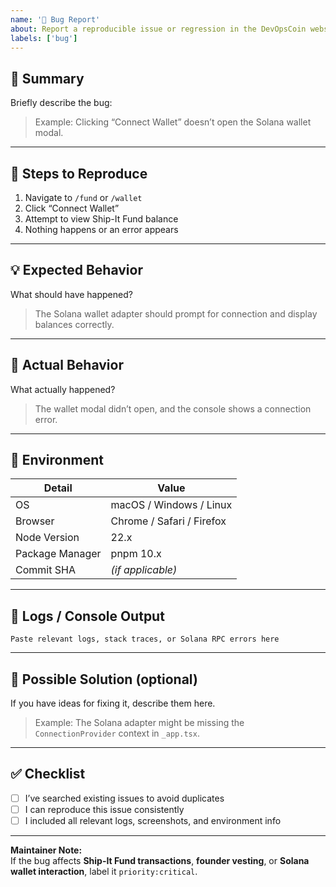 ```yaml
---
name: '🐞 Bug Report'
about: Report a reproducible issue or regression in the DevOpsCoin website or ecosystem
labels: ['bug']
---
```


## 🐞 Summary

Briefly describe the bug:

> Example: Clicking “Connect Wallet” doesn’t open the Solana wallet modal.

---

## 🔁 Steps to Reproduce

1. Navigate to `/fund` or `/wallet`
2. Click “Connect Wallet”
3. Attempt to view Ship-It Fund balance
4. Nothing happens or an error appears

---

## 💡 Expected Behavior

What should have happened?

> The Solana wallet adapter should prompt for connection and display balances correctly.

---

## 🧠 Actual Behavior

What actually happened?

> The wallet modal didn’t open, and the console shows a connection error.

---

## 🧰 Environment

| Detail          | Value                     |
| --------------- | ------------------------- |
| OS              | macOS / Windows / Linux   |
| Browser         | Chrome / Safari / Firefox |
| Node Version    | 22.x                      |
| Package Manager | pnpm 10.x                 |
| Commit SHA      | _(if applicable)_         |

---

## 📜 Logs / Console Output

```
Paste relevant logs, stack traces, or Solana RPC errors here
```

---

## 🔄 Possible Solution (optional)

If you have ideas for fixing it, describe them here.

> Example: The Solana adapter might be missing the `ConnectionProvider` context in `_app.tsx`.

---

## ✅ Checklist

- [ ] I’ve searched existing issues to avoid duplicates  
- [ ] I can reproduce this issue consistently  
- [ ] I included all relevant logs, screenshots, and environment info  

---

**Maintainer Note:**  
If the bug affects **Ship-It Fund transactions**, **founder vesting**, or **Solana wallet interaction**, label it `priority:critical`.
